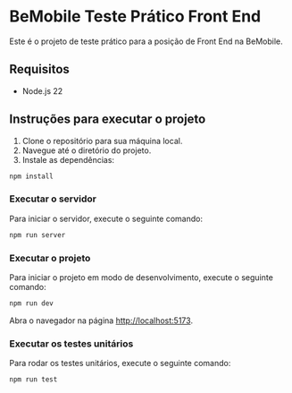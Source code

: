 # BeMobile Teste Prático Front End

Este é o projeto de teste prático para a posição de Front End na BeMobile.

## Requisitos

- Node.js 22

## Instruções para executar o projeto

1. Clone o repositório para sua máquina local.
2. Navegue até o diretório do projeto.
3. Instale as dependências:

```bash
npm install
```

### Executar o servidor

Para iniciar o servidor, execute o seguinte comando:

```bash
npm run server
```

### Executar o projeto

Para iniciar o projeto em modo de desenvolvimento, execute o seguinte comando:

```bash
npm run dev
```

Abra o navegador na página <a href="http://localhost:5173" target="_blank">http://localhost:5173</a>.

### Executar os testes unitários

Para rodar os testes unitários, execute o seguinte comando:

```bash
npm run test
```